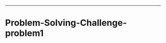 -------------------------------------------------------------------------------------------------
# Problem-Solving-Challenge-problem1
